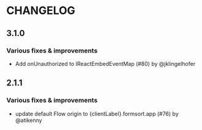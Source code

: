 # CHANGELOG
## 3.1.0

### Various fixes & improvements

- Add onUnauthorized to IReactEmbedEventMap (#80) by @jklingelhofer

## 2.1.1

### Various fixes & improvements

- update default Flow origin to {clientLabel}.formsort.app (#76) by @atikenny

